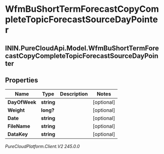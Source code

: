 # WfmBuShortTermForecastCopyCompleteTopicForecastSourceDayPointer

## ININ.PureCloudApi.Model.WfmBuShortTermForecastCopyCompleteTopicForecastSourceDayPointer

## Properties

|Name | Type | Description | Notes|
|------------ | ------------- | ------------- | -------------|
| **DayOfWeek** | **string** |  | [optional] |
| **Weight** | **long?** |  | [optional] |
| **Date** | **string** |  | [optional] |
| **FileName** | **string** |  | [optional] |
| **DataKey** | **string** |  | [optional] |



_PureCloudPlatform.Client.V2 245.0.0_
